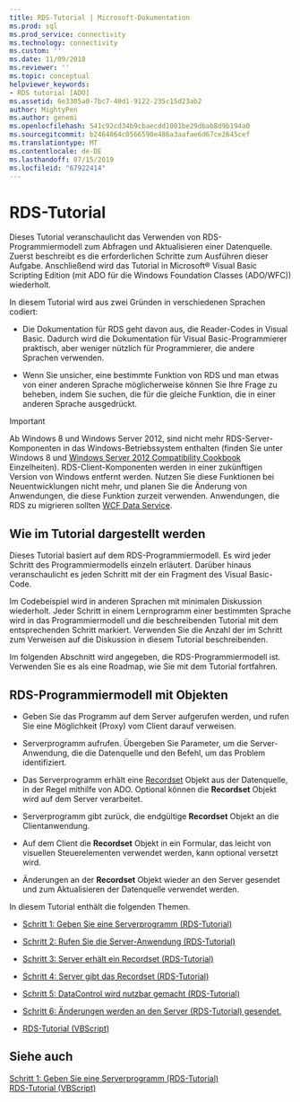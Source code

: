 ```yaml
---
title: RDS-Tutorial | Microsoft-Dokumentation
ms.prod: sql
ms.prod_service: connectivity
ms.technology: connectivity
ms.custom: ''
ms.date: 11/09/2018
ms.reviewer: ''
ms.topic: conceptual
helpviewer_keywords:
- RDS tutorial [ADO]
ms.assetid: 6e3305a0-7bc7-40d1-9122-235c15d23ab2
author: MightyPen
ms.author: genemi
ms.openlocfilehash: 541c92cd34b9cbaecdd1001be29dbab8d9b194a0
ms.sourcegitcommit: b2464064c0566590e486a3aafae6d67ce2645cef
ms.translationtype: MT
ms.contentlocale: de-DE
ms.lasthandoff: 07/15/2019
ms.locfileid: "67922414"
---
```

# <a name="rds-tutorial"></a>RDS-Tutorial
Dieses Tutorial veranschaulicht das Verwenden von RDS-Programmiermodell zum Abfragen und Aktualisieren einer Datenquelle. Zuerst beschreibt es die erforderlichen Schritte zum Ausführen dieser Aufgabe. Anschließend wird das Tutorial in Microsoft® Visual Basic Scripting Edition (mit ADO für die Windows Foundation Classes (ADO/WFC)) wiederholt.  
  
 In diesem Tutorial wird aus zwei Gründen in verschiedenen Sprachen codiert:  
  
-   Die Dokumentation für RDS geht davon aus, die Reader-Codes in Visual Basic. Dadurch wird die Dokumentation für Visual Basic-Programmierer praktisch, aber weniger nützlich für Programmierer, die andere Sprachen verwenden.  
  
-   Wenn Sie unsicher, eine bestimmte Funktion von RDS und man etwas von einer anderen Sprache möglicherweise können Sie Ihre Frage zu beheben, indem Sie suchen, die für die gleiche Funktion, die in einer anderen Sprache ausgedrückt.  
  
> [!IMPORTANT]
>  Ab Windows 8 und Windows Server 2012, sind nicht mehr RDS-Server-Komponenten in das Windows-Betriebssystem enthalten (finden Sie unter Windows 8 und [Windows Server 2012 Compatibility Cookbook](https://www.microsoft.com/download/details.aspx?id=27416) Einzelheiten). RDS-Client-Komponenten werden in einer zukünftigen Version von Windows entfernt werden. Nutzen Sie diese Funktionen bei Neuentwicklungen nicht mehr, und planen Sie die Änderung von Anwendungen, die diese Funktion zurzeit verwenden. Anwendungen, die RDS zu migrieren sollten [WCF Data Service](https://go.microsoft.com/fwlink/?LinkId=199565).  
  
## <a name="how-the-tutorial-is-presented"></a>Wie im Tutorial dargestellt werden  
 Dieses Tutorial basiert auf dem RDS-Programmiermodell. Es wird jeder Schritt des Programmiermodells einzeln erläutert. Darüber hinaus veranschaulicht es jeden Schritt mit der ein Fragment des Visual Basic-Code.  
  
 Im Codebeispiel wird in anderen Sprachen mit minimalen Diskussion wiederholt. Jeder Schritt in einem Lernprogramm einer bestimmten Sprache wird in das Programmiermodell und die beschreibenden Tutorial mit dem entsprechenden Schritt markiert. Verwenden Sie die Anzahl der im Schritt zum Verweisen auf die Diskussion in diesem Tutorial beschreibenden.  
  
 Im folgenden Abschnitt wird angegeben, die RDS-Programmiermodell ist. Verwenden Sie es als eine Roadmap, wie Sie mit dem Tutorial fortfahren.  
  
## <a name="rds-programming-model-with-objects"></a>RDS-Programmiermodell mit Objekten  
  
-   Geben Sie das Programm auf dem Server aufgerufen werden, und rufen Sie eine Möglichkeit (Proxy) vom Client darauf verweisen.  
  
-   Serverprogramm aufrufen. Übergeben Sie Parameter, um die Server-Anwendung, die die Datenquelle und den Befehl, um das Problem identifiziert.  
  
-   Das Serverprogramm erhält eine [Recordset](../../../ado/reference/ado-api/recordset-object-ado.md) Objekt aus der Datenquelle, in der Regel mithilfe von ADO. Optional können die **Recordset** Objekt wird auf dem Server verarbeitet.  
  
-   Serverprogramm gibt zurück, die endgültige **Recordset** Objekt an die Clientanwendung.  
  
-   Auf dem Client die **Recordset** Objekt in ein Formular, das leicht von visuellen Steuerelementen verwendet werden, kann optional versetzt wird.  
  
-   Änderungen an der **Recordset** Objekt wieder an den Server gesendet und zum Aktualisieren der Datenquelle verwendet werden.  
  
 In diesem Tutorial enthält die folgenden Themen.  
  
-   [Schritt 1: Geben Sie eine Serverprogramm (RDS-Tutorial)](../../../ado/guide/remote-data-service/step-1-specify-a-server-program-rds-tutorial.md)  
  
-   [Schritt 2: Rufen Sie die Server-Anwendung (RDS-Tutorial)](../../../ado/guide/remote-data-service/step-2-invoke-the-server-program-rds-tutorial.md)  
  
-   [Schritt 3: Server erhält ein Recordset (RDS-Tutorial)](../../../ado/guide/remote-data-service/step-3-server-obtains-a-recordset-rds-tutorial.md)  
  
-   [Schritt 4: Server gibt das Recordset (RDS-Tutorial)](../../../ado/guide/remote-data-service/step-4-server-returns-the-recordset-rds-tutorial.md)  
  
-   [Schritt 5: DataControl wird nutzbar gemacht (RDS-Tutorial)](../../../ado/guide/remote-data-service/step-5-datacontrol-is-made-usable-rds-tutorial.md)  
  
-   [Schritt 6: Änderungen werden an den Server (RDS-Tutorial) gesendet.](../../../ado/guide/remote-data-service/step-6-changes-are-sent-to-the-server-rds-tutorial.md)  
  
-   [RDS-Tutorial (VBScript)](../../../ado/guide/remote-data-service/rds-tutorial-vbscript.md)  
  
## <a name="see-also"></a>Siehe auch  
 [Schritt 1: Geben Sie eine Serverprogramm (RDS-Tutorial)](../../../ado/guide/remote-data-service/step-1-specify-a-server-program-rds-tutorial.md)   
 [RDS-Tutorial (VBScript)](../../../ado/guide/remote-data-service/rds-tutorial-vbscript.md)   
